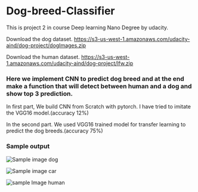 # Dog-breed-Classifier
This is  project 2 in course Deep learning Nano Degree by udacity.

Download the dog dataset. https://s3-us-west-1.amazonaws.com/udacity-aind/dog-project/dogImages.zip

Download the human dataset. https://s3-us-west-1.amazonaws.com/udacity-aind/dog-project/lfw.zip



### Here we implement CNN to predict dog breed and at the end make a function that will detect between human and a dog and show top 3 prediction.

In first part, We build CNN from Scratch with pytorch. I have tried to imitate the VGG16 model.(accuracy 12%)

In the second part. We used VGG16 trained model for transfer learning to predict the dog breeds.(accuracy 75%)

### Sample output


 ![Sample image dog](https://snipboard.io/Sh2WAe.jpg "Sample Image Dog")
 
 
 ![Sample image car](https://snipboard.io/oDXvQ3.jpg "Sample Image Car")
 
 
 ![sample Image human](https://snipboard.io/sqcjrN.jpg "Sample Image Human")
